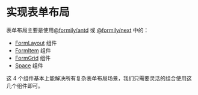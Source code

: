 # 实现表单布局

表单布局主要是使用[@formily/antd](https://antd.formilyjs.org/zh-CN) 或 [@formily/next](https://fusion.formilyjs.org/zh-CN) 中的：

- [FormLayout](https://antd.formilyjs.org/zh-CN/components/form-layout) 组件
- [FormItem](https://antd.formilyjs.org/zh-CN/components/form-item) 组件
- [FormGrid](https://antd.formilyjs.org/zh-CN/components/form-grid) 组件
- [Space](https://antd.formilyjs.org/zh-CN/components/space) 组件

这 4 个组件基本上能解决所有复杂表单布局场景，我们只需要灵活的组合使用这几个组件即可。
